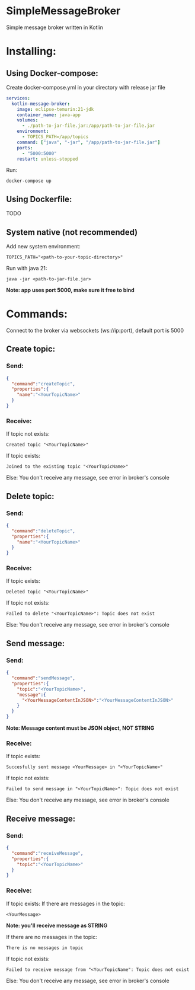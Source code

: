 # SimpleMessageBroker
Simple message broker written in Kotlin
# Installing:
## Using Docker-compose:
Create docker-compose.yml in your directory with release jar file
```YAML
services:
  kotlin-message-broker:
    image: eclipse-temurin:21-jdk
    container_name: java-app
    volumes:
      - ./path-to-jar-file.jar:/app/path-to-jar-file.jar
    environment:
      - TOPICS_PATH=/app/topics
    command: ["java", "-jar", "/app/path-to-jar-file.jar"]
    ports:
      - "5000:5000"
    restart: unless-stopped
```
Run:
```
docker-compose up
```
## Using Dockerfile:
TODO

## System native (not recommended)
Add new system environment: 
```
TOPICS_PATH="<path-to-your-topic-directory>"
```

Run with java 21:
```
java -jar <path-to-jar-file.jar>
```
**Note: app uses port 5000, make sure it free to bind**

# Commands:
Connect to the broker via websockets (ws://ip:port), default port is 5000
## Create topic:
### Send:
```JSON
{
  "command":"createTopic",
  "properties":{
    "name":"<YourTopicName>"
  }
}
```
### Receive:
If topic not exists:
```
Created topic "<YourTopicName>"
```
If topic exists:
```
Joined to the existing topic "<YourTopicName>"
```
Else:
You don't receive any message, see error in broker's console

## Delete topic:
### Send:
```JSON
{
  "command":"deleteTopic",
  "properties":{
    "name":"<YourTopicName>"
  }
}
```
### Receive:
If topic exists:
```
Deleted topic "<YourTopicName>"
```
If topic not exists:
```
Failed to delete "<YourTopicName>": Topic does not exist
```
Else:
You don't receive any message, see error in broker's console

## Send message:
### Send:
```JSON
{
  "command":"sendMessage",
  "properties":{
    "topic":"<YourTopicName>",
    "message":{
      "<YourMessageContentInJSON>":"<YourMessageContentInJSON>"
    }
  }
}
```

**Note: Message content must be JSON object, NOT STRING**

### Receive:
If topic exists:
```
Succesfully sent message <YourMessage> in "<YourTopicName>"
```
If topic not exists:
```
Failed to send message in "<YourTopicName>": Topic does not exist
```
Else:
You don't receive any message, see error in broker's console

## Receive message:
### Send:
```JSON
{
  "command":"receiveMessage",
  "properties":{
    "topic":"<YourTopicName>"
  }
}
```
### Receive:
If topic exists:
  If there are messages in the topic:
```
<YourMessage>
```
  **Note: you'll receive message as STRING**

If there are no messages in the topic:
```
There is no messages in topic
```
If topic not exists:
```
Failed to receive message from "<YourTopicName": Topic does not exist
```
Else:
You don't receive any message, see error in broker's console

